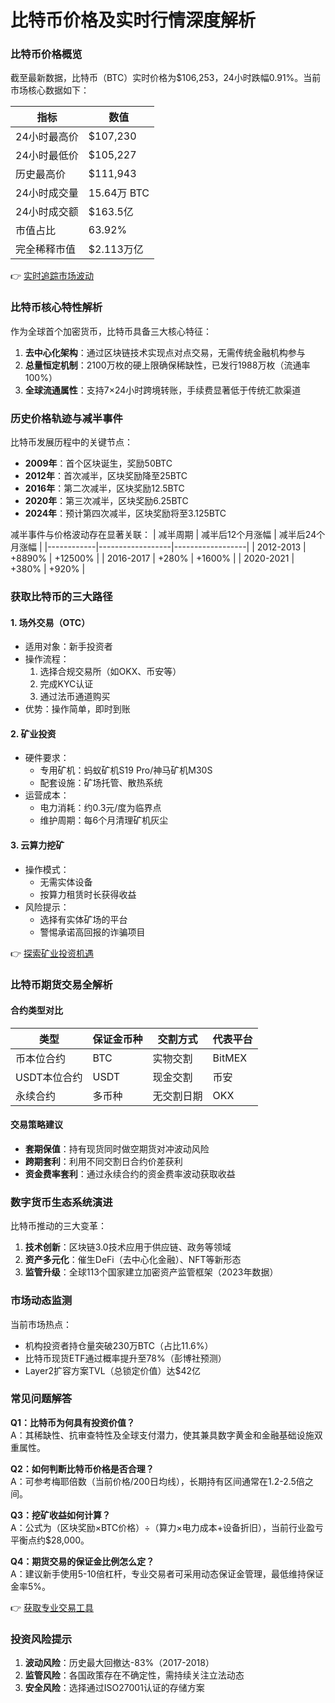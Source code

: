 # 比特币价格及实时行情深度解析

### 比特币价格概览
截至最新数据，比特币（BTC）实时价格为$106,253，24小时跌幅0.91%。当前市场核心数据如下：

| 指标                | 数值                |
|---------------------|---------------------|
| 24小时最高价        | $107,230            |
| 24小时最低价        | $105,227            |
| 历史最高价          | $111,943            |
| 24小时成交量        | 15.64万 BTC         |
| 24小时成交额        | $163.5亿            |
| 市值占比            | 63.92%              |
| 完全稀释市值        | $2.113万亿          |

👉 [实时追踪市场波动](https://bit.ly/okx_welcome)

### 比特币核心特性解析
作为全球首个加密货币，比特币具备三大核心特征：
1. **去中心化架构**：通过区块链技术实现点对点交易，无需传统金融机构参与
2. **总量恒定机制**：2100万枚的硬上限确保稀缺性，已发行1988万枚（流通率100%）
3. **全球流通属性**：支持7×24小时跨境转账，手续费显著低于传统汇款渠道

### 历史价格轨迹与减半事件
比特币发展历程中的关键节点：
- **2009年**：首个区块诞生，奖励50BTC
- **2012年**：首次减半，区块奖励降至25BTC
- **2016年**：第二次减半，区块奖励12.5BTC
- **2020年**：第三次减半，区块奖励6.25BTC
- **2024年**：预计第四次减半，区块奖励将至3.125BTC

减半事件与价格波动存在显著关联：
| 减半周期   | 减半后12个月涨幅 | 减半后24个月涨幅 |
|------------|------------------|------------------|
| 2012-2013  | +8890%           | +12500%          |
| 2016-2017  | +280%            | +1600%           |
| 2020-2021  | +380%            | +920%            |

### 获取比特币的三大路径
#### 1. 场外交易（OTC）
- 适用对象：新手投资者
- 操作流程：
  1. 选择合规交易所（如OKX、币安等）
  2. 完成KYC认证
  3. 通过法币通道购买
- 优势：操作简单，即时到账

#### 2. 矿业投资
- 硬件要求：
  - 专用矿机：蚂蚁矿机S19 Pro/神马矿机M30S
  - 配套设施：矿场托管、散热系统
- 运营成本：
  - 电力消耗：约0.3元/度为临界点
  - 维护周期：每6个月清理矿机灰尘

#### 3. 云算力挖矿
- 操作模式：
  - 无需实体设备
  - 按算力租赁时长获得收益
- 风险提示：
  - 选择有实体矿场的平台
  - 警惕承诺高回报的诈骗项目

👉 [探索矿业投资机遇](https://bit.ly/okx_welcome)

### 比特币期货交易全解析
#### 合约类型对比
| 类型          | 保证金币种 | 交割方式       | 代表平台         |
|---------------|------------|----------------|------------------|
| 币本位合约    | BTC        | 实物交割       | BitMEX          |
| USDT本位合约  | USDT       | 现金交割       | 币安            |
| 永续合约      | 多币种     | 无交割日期     | OKX             |

#### 交易策略建议
- **套期保值**：持有现货同时做空期货对冲波动风险
- **跨期套利**：利用不同交割日合约价差获利
- **资金费率套利**：通过永续合约的资金费率波动获取收益

### 数字货币生态系统演进
比特币推动的三大变革：
1. **技术创新**：区块链3.0技术应用于供应链、政务等领域
2. **资产多元化**：催生DeFi（去中心化金融）、NFT等新形态
3. **监管升级**：全球113个国家建立加密资产监管框架（2023年数据）

### 市场动态监测
当前市场热点：
- 机构投资者持仓量突破230万BTC（占比11.6%）
- 比特币现货ETF通过概率提升至78%（彭博社预测）
- Layer2扩容方案TVL（总锁定价值）达$42亿

### 常见问题解答
**Q1：比特币为何具有投资价值？**  
A：其稀缺性、抗审查特性及全球支付潜力，使其兼具数字黄金和金融基础设施双重属性。

**Q2：如何判断比特币价格是否合理？**  
A：可参考梅耶倍数（当前价格/200日均线），长期持有区间通常在1.2-2.5倍之间。

**Q3：挖矿收益如何计算？**  
A：公式为（区块奖励×BTC价格）÷（算力×电力成本+设备折旧），当前行业盈亏平衡点约$28,000。

**Q4：期货交易的保证金比例怎么定？**  
A：建议新手使用5-10倍杠杆，专业交易者可采用动态保证金管理，最低维持保证金率5%。

👉 [获取专业交易工具](https://bit.ly/okx_welcome)

### 投资风险提示
1. **波动风险**：历史最大回撤达-83%（2017-2018）
2. **监管风险**：各国政策存在不确定性，需持续关注立法动态
3. **安全风险**：选择通过ISO27001认证的存储方案

